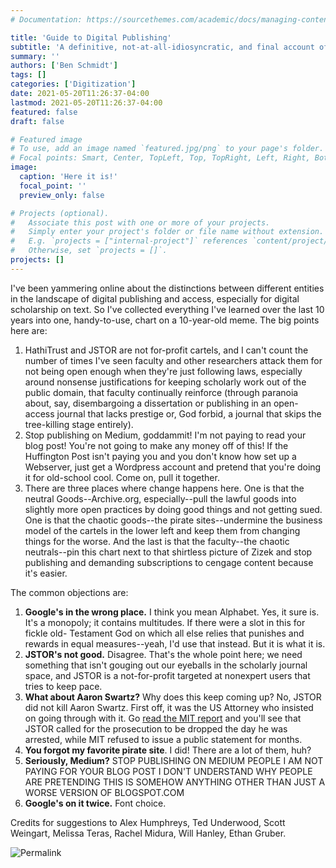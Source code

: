 ```yaml
---
# Documentation: https://sourcethemes.com/academic/docs/managing-content/

title: 'Guide to Digital Publishing'
subtitle: 'A definitive, not-at-all-idiosyncratic, and final account of the landscapes of scholarly publishing, communication, and access.'
summary: ''
authors: ['Ben Schmidt']
tags: []
categories: ['Digitization']
date: 2021-05-20T11:26:37-04:00
lastmod: 2021-05-20T11:26:37-04:00
featured: false
draft: false

# Featured image
# To use, add an image named `featured.jpg/png` to your page's folder.
# Focal points: Smart, Center, TopLeft, Top, TopRight, Left, Right, BottomLeft, Bottom, BottomRight.
image:
  caption: 'Here it is!'
  focal_point: ''
  preview_only: false

# Projects (optional).
#   Associate this post with one or more of your projects.
#   Simply enter your project's folder or file name without extension.
#   E.g. `projects = ["internal-project"]` references `content/project/deep-learning/index.md`.
#   Otherwise, set `projects = []`.
projects: []
---
```


I've been yammering online about the distinctions between different entities in
the landscape of digital publishing and access, especially for digital scholarship
on text. So I've collected everything I've learned over the last 10 years into
one, handy-to-use, chart on a 10-year-old meme. The big points here are:

1. HathiTrust and JSTOR are not for-profit cartels, and I can't count the number
   of times I've seen faculty and other researchers attack them for not being
   open enough when they're just following laws, especially around nonsense
   justifications for keeping scholarly work out of the public domain, that
   faculty continually reinforce (through paranoia about, say, disembargoing
   a dissertation or publishing in an open-access journal that lacks prestige
   or, God forbid, a journal that skips the tree-killing stage entirely).
2. Stop publishing on Medium, goddammit! I'm not paying to read your blog post!
   You're not going to make any money off of this! If the Huffington Post isn't
   paying you and you don't know how set up a Webserver, just get a Wordpress
   account and pretend that you're doing it for old-school cool. Come on,
   pull it together.
3. There are three places where change happens here. One is that the neutral
   Goods--Archive.org, especially--pull the lawful goods into slightly more
   open practices by doing good things and not getting sued. One is that the
   chaotic goods--the pirate sites--undermine the business model of the cartels
   in the lower left and keep them from changing things for the worse. And the
   last is that the faculty--the chaotic neutrals--pin this chart next to that
   shirtless picture of Zizek and stop publishing and demanding subscriptions
   to cengage content because it's easier.

The common objections are:

1. **Google's in the wrong place.** I think you mean Alphabet. Yes, it sure is.
   It's a monopoly; it contains
   multitudes. If there were a slot in this for fickle old-
   Testament God on which all else relies that punishes and rewards in equal
   measures--yeah, I'd use that instead. But it is what it is.
2. **JSTOR's not good.** Disagree. That's the whole point here; we need
   something that isn't gouging out our eyeballs in the scholarly journal space,
   and JSTOR is a not-for-profit targeted at nonexpert users that tries to keep
   pace.
3. **What about Aaron Swartz?** Why does this keep coming up? No, JSTOR did
   not kill Aaron Swartz. First off, it was the US Attorney who insisted on
   going through with it. Go [read the MIT report](http://swartz-report.mit.edu/)
   and you'll see that JSTOR called for the prosecution to be dropped the day
   he was arrested, while MIT refused to issue a public statement for months.
4. **You forgot my favorite pirate site**. I did! There are a lot of them, huh?
5. **Seriously, Medium?** STOP PUBLISHING ON MEDIUM PEOPLE I AM NOT PAYING FOR
   YOUR BLOG POST I DON'T UNDERSTAND WHY PEOPLE ARE PRETENDING THIS IS SOMEHOW
   ANYTHING OTHER THAN JUST A WORSE VERSION OF BLOGSPOT.COM
6. **Google's on it twice.** Font choice.

Credits for suggestions to Alex Humphreys, Ted Underwood, Scott Weingart,
Melissa Teras, Rachel Midura, Will Hanley, Ethan Gruber.

![Permalink](/img/alignment.png)

